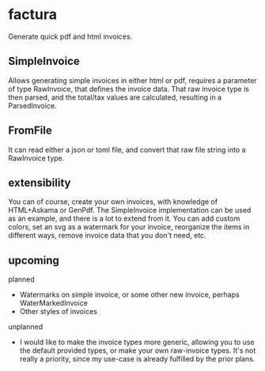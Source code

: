 # factura 
Generate quick pdf and html invoices.

## SimpleInvoice
Allows generating simple invoices in either html or pdf, requires a parameter of type RawInvoice, that defines the invoice data.
That raw invoice type is then parsed, and the total/tax values are calculated, resulting in a ParsedInvoice.

## FromFile
It can read either a json or toml file, and convert that raw file string into a RawInvoice type.

## extensibility
You can of course, create your own invoices, with knowledge of HTML+Askama or GenPdf.
The SimpleInvoice implementation can be used as an example, and there is a lot to extend from it.
You can add custom colors, set an svg as a watermark for your invoice, reorganize the items in different ways, remove invoice data that you don't need, etc.

## upcoming

planned
- Watermarks on simple invoice, or some other new invoice, perhaps WaterMarkedInvoice
- Other styles of invoices

unplanned
- I would like to make the invoice types more generic, allowing you to use the default provided types, or make your own raw-invoice types.
It's not really a priority, since my use-case is already fulfilled by the prior plans.
